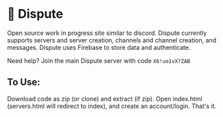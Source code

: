 # 🦜 Dispute

Open source work in progress site similar to discord. Dispute currently supports servers and server creation, channels and channel creation, and messages.
Dispute uses Firebase to store data and authenticate.

Need help? Join the main Dispute server with code `X6!uo1vX?ZAB`

## To Use:
Download code as zip (or clone) and extract (if zip).
Open index.html (servers.html will redirect to index), and create an account/login.
That's it.
